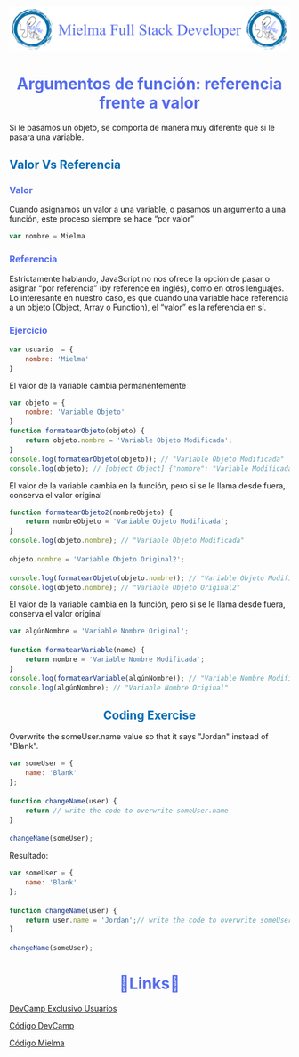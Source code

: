 ![Logo Mielma](logo/Logo_Encabezado.png)

# <center><b><font color="#556CEE">Argumentos de función: referencia frente a valor</font></b>
Si le pasamos un objeto,  se comporta de manera muy diferente que si le pasara una variable.

## <b><font color="#006cb5">Valor Vs Referencia</font></b>
### <font color="#556CEE">Valor</font>
Cuando asignamos un valor a una variable, o pasamos un argumento a una función, este proceso siempre se hace “por valor”
```js
var nombre = Mielma
```
### <font color="#556CEE">Referencia</font>
Estrictamente hablando, JavaScript no nos ofrece la opción de pasar o asignar “por referencia” (by reference en inglés), como en otros lenguajes. Lo interesante en nuestro caso, es que cuando una variable hace referencia a un objeto (Object, Array o Function), el “valor” es la referencia en sí.

### <font color="#556CEE">Ejercicio</font>
```js
var usuario  = {
    nombre: 'Mielma'
}
```
El valor de la variable cambia permanentemente

```js
var objeto = {
    nombre: 'Variable Objeto'
}
function formatearObjeto(objeto) {
    return objeto.nombre = 'Variable Objeto Modificada';
}
console.log(formatearObjeto(objeto)); // "Variable Objeto Modificada"
console.log(objeto); // [object Object] {"nombre": "Variable Modificada "}
```
El valor de la variable cambia en la función, pero si se le llama desde fuera, conserva el valor original
```js
function formatearObjeto2(nombreObjeto) {
    return nombreObjeto = 'Variable Objeto Modificada';
}
console.log(objeto.nombre); // "Variable Objeto Modificada"

objeto.nombre = 'Variable Objeto Original2';

console.log(formatearObjeto(objeto.nombre)); // "Variable Objeto Modificada"
console.log(objeto.nombre); // "Variable Objeto Original2"
```
El valor de la variable cambia en la función, pero si se le llama desde fuera, conserva el valor original
```js
var algúnNombre = 'Variable Nombre Original';

function formatearVariable(name) {
    return nombre = 'Variable Nombre Modificada';
}
console.log(formatearVariable(algúnNombre)); // "Variable Nombre Modificada"
console.log(algúnNombre); // "Variable Nombre Original"
```


## <center><b><font color="#006cb5">Coding Exercise</font></b>
Overwrite the someUser.name value so that it says "Jordan" instead of "Blank".
```js
var someUser = {
    name: 'Blank'
};

function changeName(user) {
    return // write the code to overwrite someUser.name
}

changeName(someUser);
```
Resultado:
```js
var someUser = {
    name: 'Blank'
};

function changeName(user) {
    return user.name = 'Jordan';// write the code to overwrite someUser.name
}

changeName(someUser);
```


# <center><b><font color="#556CEE">🔗Links🔗</font></b>

[DevCamp Exclusivo Usuarios]()  

[Código DevCamp](https://github.com/rails-camp/javascript-programming/blob/master/section_d_05_reference_vs_value.js)

[Código Mielma](https://codepen.io/ElizabethMaranon/pen/vYwZGyJ)